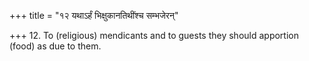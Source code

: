 +++
title = "१२ यथाऽर्हं भिक्षुकानतिथींश्च सम्भजेरन्"

+++
12. To (religious) mendicants and to guests they should apportion (food) as due to them.
